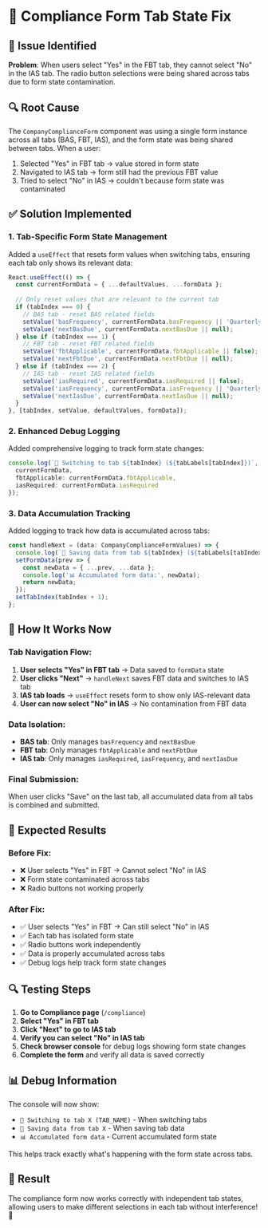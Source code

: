 # 🔧 Compliance Form Tab State Fix

## 🚨 **Issue Identified**

**Problem**: When users select "Yes" in the FBT tab, they cannot select "No" in the IAS tab. The radio button selections were being shared across tabs due to form state contamination.

## 🔍 **Root Cause**

The `CompanyComplianceForm` component was using a single form instance across all tabs (BAS, FBT, IAS), and the form state was being shared between tabs. When a user:

1. Selected "Yes" in FBT tab → value stored in form state
2. Navigated to IAS tab → form still had the previous FBT value
3. Tried to select "No" in IAS → couldn't because form state was contaminated

## ✅ **Solution Implemented**

### **1. Tab-Specific Form State Management**
Added a `useEffect` that resets form values when switching tabs, ensuring each tab only shows its relevant data:

```typescript
React.useEffect(() => {
  const currentFormData = { ...defaultValues, ...formData };
  
  // Only reset values that are relevant to the current tab
  if (tabIndex === 0) {
    // BAS tab - reset BAS related fields
    setValue('basFrequency', currentFormData.basFrequency || 'Quarterly');
    setValue('nextBasDue', currentFormData.nextBasDue || null);
  } else if (tabIndex === 1) {
    // FBT tab - reset FBT related fields
    setValue('fbtApplicable', currentFormData.fbtApplicable || false);
    setValue('nextFbtDue', currentFormData.nextFbtDue || null);
  } else if (tabIndex === 2) {
    // IAS tab - reset IAS related fields
    setValue('iasRequired', currentFormData.iasRequired || false);
    setValue('iasFrequency', currentFormData.iasFrequency || 'Quarterly');
    setValue('nextIasDue', currentFormData.nextIasDue || null);
  }
}, [tabIndex, setValue, defaultValues, formData]);
```

### **2. Enhanced Debug Logging**
Added comprehensive logging to track form state changes:

```typescript
console.log(`🔄 Switching to tab ${tabIndex} (${tabLabels[tabIndex]})`, {
  currentFormData,
  fbtApplicable: currentFormData.fbtApplicable,
  iasRequired: currentFormData.iasRequired
});
```

### **3. Data Accumulation Tracking**
Added logging to track how data is accumulated across tabs:

```typescript
const handleNext = (data: CompanyComplianceFormValues) => {
  console.log(`📝 Saving data from tab ${tabIndex} (${tabLabels[tabIndex]})`, data);
  setFormData(prev => {
    const newData = { ...prev, ...data };
    console.log('📊 Accumulated form data:', newData);
    return newData;
  });
  setTabIndex(tabIndex + 1);
};
```

## 🎯 **How It Works Now**

### **Tab Navigation Flow:**
1. **User selects "Yes" in FBT tab** → Data saved to `formData` state
2. **User clicks "Next"** → `handleNext` saves FBT data and switches to IAS tab
3. **IAS tab loads** → `useEffect` resets form to show only IAS-relevant data
4. **User can now select "No" in IAS** → No contamination from FBT data

### **Data Isolation:**
- **BAS tab**: Only manages `basFrequency` and `nextBasDue`
- **FBT tab**: Only manages `fbtApplicable` and `nextFbtDue`
- **IAS tab**: Only manages `iasRequired`, `iasFrequency`, and `nextIasDue`

### **Final Submission:**
When user clicks "Save" on the last tab, all accumulated data from all tabs is combined and submitted.

## 🚀 **Expected Results**

### **Before Fix:**
- ❌ User selects "Yes" in FBT → Cannot select "No" in IAS
- ❌ Form state contaminated across tabs
- ❌ Radio buttons not working properly

### **After Fix:**
- ✅ User selects "Yes" in FBT → Can still select "No" in IAS
- ✅ Each tab has isolated form state
- ✅ Radio buttons work independently
- ✅ Data is properly accumulated across tabs
- ✅ Debug logs help track form state changes

## 🔍 **Testing Steps**

1. **Go to Compliance page** (`/compliance`)
2. **Select "Yes" in FBT tab**
3. **Click "Next" to go to IAS tab**
4. **Verify you can select "No" in IAS tab**
5. **Check browser console** for debug logs showing form state changes
6. **Complete the form** and verify all data is saved correctly

## 📊 **Debug Information**

The console will now show:
- `🔄 Switching to tab X (TAB_NAME)` - When switching tabs
- `📝 Saving data from tab X` - When saving tab data
- `📊 Accumulated form data` - Current accumulated form state

This helps track exactly what's happening with the form state across tabs.

## 🎉 **Result**

The compliance form now works correctly with independent tab states, allowing users to make different selections in each tab without interference! 🚀
